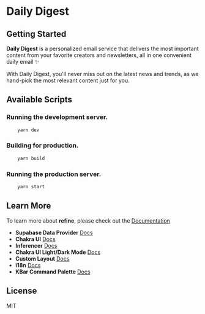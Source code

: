 # Daily Digest


## Getting Started

**Daily Digest** is a personalized email service that delivers the most important content from your favorite creators and newsletters, all in one convenient daily email ✨

With Daily Digest, you'll never miss out on the latest news and trends, as we hand-pick the most relevant content just for you.

## Available Scripts

### Running the development server.

```bash
    yarn dev
```

### Building for production.

```bash
    yarn build
```

### Running the production server.

```bash
    yarn start
```

## Learn More

To learn more about **refine**, please check out the [Documentation](https://refine.dev/docs)

- **Supabase Data Provider** [Docs](https://refine.dev/docs/core/providers/data-provider/#overview)
- **Chakra UI** [Docs](https://refine.dev/docs/)
- **Inferencer** [Docs](https://refine.dev/docs/packages/documentation/inferencer)
- **Chakra UI Light/Dark Mode** [Docs](#)
- **Custom Layout** [Docs](https://refine.dev/docs/ui-frameworks/chakra-ui/customization/chakra-ui-custom-layout/)
- **i18n** [Docs](https://refine.dev/docs/core/providers/i18n-provider/)
- **KBar Command Palette** [Docs](https://github.com/pankod/refine/tree/next/examples/commandPalette/kbar)


## License

MIT
